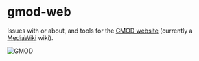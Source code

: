 # gmod-web

Issues with or about, and tools for the [GMOD website] (currently a [MediaWiki] wiki).

![GMOD](http://gmod.org/mediawiki/images/thumb/d/d1/GMOD-three-cogs.png/600px-GMOD-three-cogs.png)

[GMOD website]: http://gmod.org
[MediaWiki]: http://www.mediawiki.org

